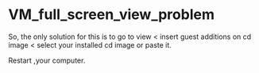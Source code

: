 # VM_full_screen_view_problem
So, the only solution for this is to go to view < insert guest additions on cd image < select your installed cd image or paste it.

Restart ,your computer.
